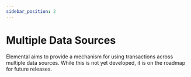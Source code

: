 ```yaml
---
sidebar_position: 2
---
```


# Multiple Data Sources

Elemental aims to provide a mechanism for using transactions across multiple data sources. While this is not yet developed, it is on the roadmap for future releases.